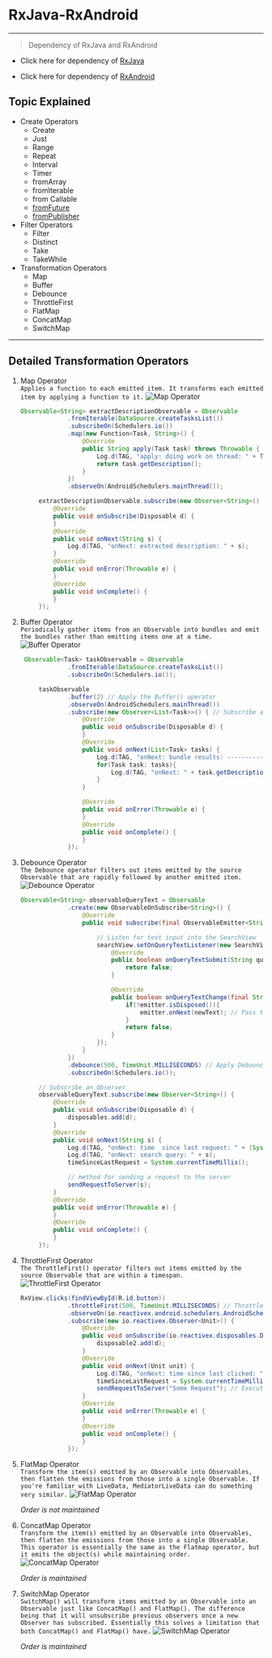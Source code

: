 # RxJava-RxAndroid


---

>Dependency of RxJava and RxAndroid

* Click here for dependency of [RxJava](https://github.com/ReactiveX/RxJava, "RxJava Dependency")

* Click here for dependency of [RxAndroid](https://github.com/ReactiveX/rxandroid, "RxAndroid Dependency")


## Topic Explained

* Create Operators
  * Create
  * Just
  * Range
  * Repeat
  * Interval
  * Timer
  * fromArray
  * fromIterable
  * from Callable
  * [fromFuture](https://github.com/biswa-rx/Retrofit-RxJava)
  * [fromPublisher](https://github.com/biswa-rx/Retrofit-RxJava/tree/fromPublisher)
* Filter Operators
  * Filter
  * Distinct
  * Take
  * TakeWhile
* Transformation Operators
  * Map
  * Buffer
  * Debounce
  * ThrottleFirst
  * FlatMap
  * ConcatMap
  * SwitchMap

---
## Detailed Transformation Operators

1. Map Operator\
   `Applies a function to each emitted item. It transforms each emitted item by applying a function to it.`
   ![Map Operator](https://codingwithmitch.s3.amazonaws.com/static/courses/lectures/286/map.png)
   ```java
   Observable<String> extractDescriptionObservable = Observable
                .fromIterable(DataSource.createTasksList())
                .subscribeOn(Schedulers.io())
                .map(new Function<Task, String>() {
                    @Override
                    public String apply(Task task) throws Throwable {
                        Log.d(TAG, "apply: doing work on thread: " + Thread.currentThread().getName());
                        return task.getDescription();
                    }
                })
                .observeOn(AndroidSchedulers.mainThread());

        extractDescriptionObservable.subscribe(new Observer<String>() {
            @Override
            public void onSubscribe(Disposable d) {
            }
            @Override
            public void onNext(String s) {
                Log.d(TAG, "onNext: extracted description: " + s);
            }
            @Override
            public void onError(Throwable e) {
            }
            @Override
            public void onComplete() {
            }
        });
   ```

2. Buffer Operator\
   `Periodically gather items from an Observable into bundles and emit the bundles rather than emitting items one at a time.`
   ![Buffer Operator](https://codingwithmitch.s3.amazonaws.com/static/courses/lectures/287/Buffer.png)
   ```java
    Observable<Task> taskObservable = Observable
                .fromIterable(DataSource.createTasksList())
                .subscribeOn(Schedulers.io());

        taskObservable
                .buffer(2) // Apply the Buffer() operator
                .observeOn(AndroidSchedulers.mainThread())
                .subscribe(new Observer<List<Task>>() { // Subscribe and view the emitted results
                    @Override
                    public void onSubscribe(Disposable d) {
                    }
                    @Override
                    public void onNext(List<Task> tasks) {
                        Log.d(TAG, "onNext: bundle results: -------------------");
                        for(Task task: tasks){
                            Log.d(TAG, "onNext: " + task.getDescription());
                        }
                    }

                    @Override
                    public void onError(Throwable e) {
                    }
                    @Override
                    public void onComplete() {
                    }
                });
   ```
   
3. Debounce Operator\
   `The Debounce operator filters out items emitted by the source Observable that are rapidly followed by another emitted item.`
   ![Debounce Operator](https://codingwithmitch.s3.amazonaws.com/static/courses/lectures/289/debounce.png)
   ```java
   Observable<String> observableQueryText = Observable
                .create(new ObservableOnSubscribe<String>() {
                    @Override
                    public void subscribe(final ObservableEmitter<String> emitter) throws Exception {

                        // Listen for text input into the SearchView
                        searchView.setOnQueryTextListener(new SearchView.OnQueryTextListener() {
                            @Override
                            public boolean onQueryTextSubmit(String query) {
                                return false;
                            }

                            @Override
                            public boolean onQueryTextChange(final String newText) {
                                if(!emitter.isDisposed()){
                                    emitter.onNext(newText); // Pass the query to the emitter
                                }
                                return false;
                            }
                        });
                    }
                })
                .debounce(500, TimeUnit.MILLISECONDS) // Apply Debounce() operator to limit requests
                .subscribeOn(Schedulers.io());

        // Subscribe an Observer
        observableQueryText.subscribe(new Observer<String>() {
            @Override
            public void onSubscribe(Disposable d) {
                disposables.add(d);
            }
            @Override
            public void onNext(String s) {
                Log.d(TAG, "onNext: time  since last request: " + (System.currentTimeMillis() - timeSinceLastRequest));
                Log.d(TAG, "onNext: search query: " + s);
                timeSinceLastRequest = System.currentTimeMillis();

                // method for sending a request to the server
                sendRequestToServer(s);
            }
            @Override
            public void onError(Throwable e) {
            }
            @Override
            public void onComplete() {
            }
        });
   ```

4. ThrottleFirst Operator\
   `The ThrottleFirst() operator filters out items emitted by the source Observable that are within a timespan.`
   ![ThrottleFirst Operator](https://codingwithmitch.s3.amazonaws.com/static/courses/lectures/290/throttleFirst.png)
   ```java
   RxView.clicks(findViewById(R.id.button))
                .throttleFirst(500, TimeUnit.MILLISECONDS) // Throttle the clicks so 500 ms must pass before registering a new click
                .observeOn(io.reactivex.android.schedulers.AndroidSchedulers.mainThread())
                .subscribe(new io.reactivex.Observer<Unit>() {
                    @Override
                    public void onSubscribe(io.reactivex.disposables.Disposable d) {
                        disposable2.add(d);
                    }
                    @Override
                    public void onNext(Unit unit) {
                        Log.d(TAG, "onNext: time since last clicked: " + (System.currentTimeMillis() - timeSinceLastRequest));
                        timeSinceLastRequest = System.currentTimeMillis();
                        sendRequestToServer("Some Request"); // Execute some method when a click is registered
                    }
                    @Override
                    public void onError(Throwable e) {
                    }
                    @Override
                    public void onComplete() {
                    }
                });
   ```

5. FlatMap Operator\
   `Transform the item(s) emitted by an Observable into Observables, then flatten the emissions from those into a single Observable. If you're familiar with LiveData, MediatorLiveData can do something very similar.`
   ![FlatMap Operator](https://codingwithmitch.s3.amazonaws.com/static/courses/lectures/291/flatmap.png)

   *Order is not maintained*

6. ConcatMap Operator\
   `Transform the item(s) emitted by an Observable into Observables, then flatten the emissions from those into a single Observable. This operator is essentially the same as the Flatmap operator, but it emits the object(s) while maintaining order.`
   ![ConcatMap Operator](https://codingwithmitch.s3.amazonaws.com/static/courses/lectures/293/concatmap.png)

   *Order is maintained*

7. SwitchMap Operator\
   `SwitchMap() will transform items emitted by an Observable into an Observable just like ConcatMap() and FlatMap(). The difference being that it will unsubscribe previous observers once a new Observer has subscribed. Essentially this solves a limitation that both ConcatMap() and FlatMap() have.`
   ![SwitchMap Operator](https://codingwithmitch.s3.amazonaws.com/static/courses/lectures/293/concatmap.png)

   *Order is maintained*
   
  
